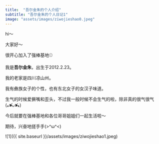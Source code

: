 ```yaml
---
title:  "吾尔金朱的个人介绍"
subtitle: "吾尔金朱的个人日记1"
image: "assets/images/ziwojieshao0.jpeg"
---
```


hi～  

大家好～  

很开心加入了强棒基地⚾️  

我是**吾尔金朱**，出生于2012.2.23。

我的老家是四川凉山州。

我有彝族女子的个性，也有东北女子的女汉子味道。

生气的时候爱撅嘴和歪头，不过我一般时候不会生气的啦，除非真的很气很气(⁎⁍̴̛ᴗ⁍̴̛⁎)

今后就要在强棒基地和各位哥哥姐姐们一起生活啦～

期待，兴奋地搓手手(>^ω^<)

![1]({{ site.baseurl }}/assets/images/ziwojieshao1.jpeg)